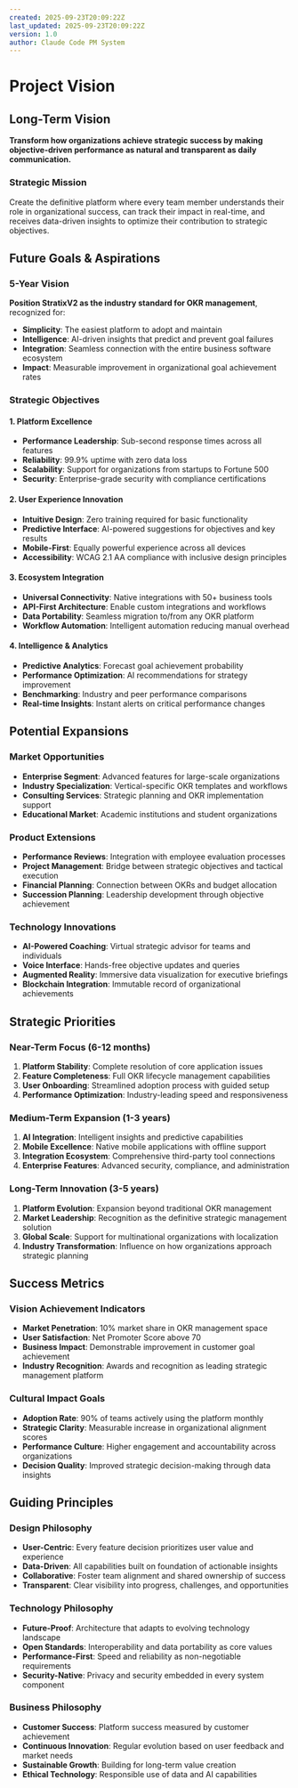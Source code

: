 ```yaml
---
created: 2025-09-23T20:09:22Z
last_updated: 2025-09-23T20:09:22Z
version: 1.0
author: Claude Code PM System
---
```


# Project Vision

## Long-Term Vision

**Transform how organizations achieve strategic success by making objective-driven performance as natural and transparent as daily communication.**

### Strategic Mission
Create the definitive platform where every team member understands their role in organizational success, can track their impact in real-time, and receives data-driven insights to optimize their contribution to strategic objectives.

## Future Goals & Aspirations

### 5-Year Vision
**Position StratixV2 as the industry standard for OKR management**, recognized for:
- **Simplicity**: The easiest platform to adopt and maintain
- **Intelligence**: AI-driven insights that predict and prevent goal failures
- **Integration**: Seamless connection with the entire business software ecosystem
- **Impact**: Measurable improvement in organizational goal achievement rates

### Strategic Objectives

#### 1. Platform Excellence
- **Performance Leadership**: Sub-second response times across all features
- **Reliability**: 99.9% uptime with zero data loss
- **Scalability**: Support for organizations from startups to Fortune 500
- **Security**: Enterprise-grade security with compliance certifications

#### 2. User Experience Innovation
- **Intuitive Design**: Zero training required for basic functionality
- **Predictive Interface**: AI-powered suggestions for objectives and key results
- **Mobile-First**: Equally powerful experience across all devices
- **Accessibility**: WCAG 2.1 AA compliance with inclusive design principles

#### 3. Ecosystem Integration
- **Universal Connectivity**: Native integrations with 50+ business tools
- **API-First Architecture**: Enable custom integrations and workflows
- **Data Portability**: Seamless migration to/from any OKR platform
- **Workflow Automation**: Intelligent automation reducing manual overhead

#### 4. Intelligence & Analytics
- **Predictive Analytics**: Forecast goal achievement probability
- **Performance Optimization**: AI recommendations for strategy improvement
- **Benchmarking**: Industry and peer performance comparisons
- **Real-time Insights**: Instant alerts on critical performance changes

## Potential Expansions

### Market Opportunities
- **Enterprise Segment**: Advanced features for large-scale organizations
- **Industry Specialization**: Vertical-specific OKR templates and workflows
- **Consulting Services**: Strategic planning and OKR implementation support
- **Educational Market**: Academic institutions and student organizations

### Product Extensions
- **Performance Reviews**: Integration with employee evaluation processes
- **Project Management**: Bridge between strategic objectives and tactical execution
- **Financial Planning**: Connection between OKRs and budget allocation
- **Succession Planning**: Leadership development through objective achievement

### Technology Innovations
- **AI-Powered Coaching**: Virtual strategic advisor for teams and individuals
- **Voice Interface**: Hands-free objective updates and queries
- **Augmented Reality**: Immersive data visualization for executive briefings
- **Blockchain Integration**: Immutable record of organizational achievements

## Strategic Priorities

### Near-Term Focus (6-12 months)
1. **Platform Stability**: Complete resolution of core application issues
2. **Feature Completeness**: Full OKR lifecycle management capabilities
3. **User Onboarding**: Streamlined adoption process with guided setup
4. **Performance Optimization**: Industry-leading speed and responsiveness

### Medium-Term Expansion (1-3 years)
1. **AI Integration**: Intelligent insights and predictive capabilities
2. **Mobile Excellence**: Native mobile applications with offline support
3. **Integration Ecosystem**: Comprehensive third-party tool connections
4. **Enterprise Features**: Advanced security, compliance, and administration

### Long-Term Innovation (3-5 years)
1. **Platform Evolution**: Expansion beyond traditional OKR management
2. **Market Leadership**: Recognition as the definitive strategic management solution
3. **Global Scale**: Support for multinational organizations with localization
4. **Industry Transformation**: Influence on how organizations approach strategic planning

## Success Metrics

### Vision Achievement Indicators
- **Market Penetration**: 10% market share in OKR management space
- **User Satisfaction**: Net Promoter Score above 70
- **Business Impact**: Demonstrable improvement in customer goal achievement
- **Industry Recognition**: Awards and recognition as leading strategic management platform

### Cultural Impact Goals
- **Adoption Rate**: 90% of teams actively using the platform monthly
- **Strategic Clarity**: Measurable increase in organizational alignment scores
- **Performance Culture**: Higher engagement and accountability across organizations
- **Decision Quality**: Improved strategic decision-making through data insights

## Guiding Principles

### Design Philosophy
- **User-Centric**: Every feature decision prioritizes user value and experience
- **Data-Driven**: All capabilities built on foundation of actionable insights
- **Collaborative**: Foster team alignment and shared ownership of success
- **Transparent**: Clear visibility into progress, challenges, and opportunities

### Technology Philosophy
- **Future-Proof**: Architecture that adapts to evolving technology landscape
- **Open Standards**: Interoperability and data portability as core values
- **Performance-First**: Speed and reliability as non-negotiable requirements
- **Security-Native**: Privacy and security embedded in every system component

### Business Philosophy
- **Customer Success**: Platform success measured by customer achievement
- **Continuous Innovation**: Regular evolution based on user feedback and market needs
- **Sustainable Growth**: Building for long-term value creation
- **Ethical Technology**: Responsible use of data and AI capabilities